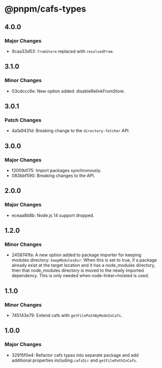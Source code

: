 # @pnpm/cafs-types

## 4.0.0

### Major Changes

- 9caa33d53: `fromStore` replaced with `resolvedFrom`.

## 3.1.0

### Minor Changes

- 03cdccc6e: New option added: disableRelinkFromStore.

## 3.0.1

### Patch Changes

- 4a1a9431d: Breaking change to the `directory-fetcher` API.

## 3.0.0

### Major Changes

- f2009d175: Import packages synchronously.
- 083bbf590: Breaking changes to the API.

## 2.0.0

### Major Changes

- eceaa8b8b: Node.js 14 support dropped.

## 1.2.0

### Minor Changes

- 2458741fa: A new option added to package importer for keeping modules directory: `keepModulesDir`. When this is set to true, if a package already exist at the target location and it has a node_modules directory, then that node_modules directory is moved to the newly imported dependency. This is only needed when node-linker=hoisted is used.

## 1.1.0

### Minor Changes

- 745143e79: Extend cafs with `getFilePathByModeInCafs`.

## 1.0.0

### Major Changes

- 32915f0e4: Refactor cafs types into separate package and add additional properties including `cafsDir` and `getFilePathInCafs`.
